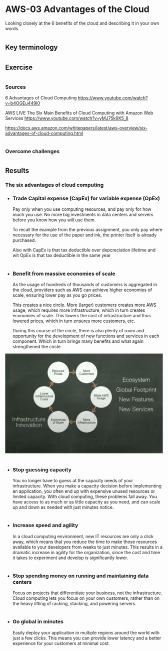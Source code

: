 # AWS-03 Advantages of the Cloud
Looking closely at the 6 benefits of the cloud and describing it in your own words.
#
## Key terminology
#
## Exercise
#
### Sources
6 Advantages of Cloud Computing
https://www.youtube.com/watch?v=b4OGEu449l0

AWS LIVE The Six Main Benefits of Cloud Computing with Amazon Web Services
https://www.youtube.com/watch?v=yMJ75k9X5_8

https://docs.aws.amazon.com/whitepapers/latest/aws-overview/six-advantages-of-cloud-computing.html
#
### Overcome challenges
#
## Results
### The six advantages of cloud computing
- ### Trade Capital expense (CapEx) for variable expense (OpEx)
   Pay only when you use computing resources, and pay only for how much you use. No more big investments in data centers and servers before you know how you will use them.

   To recall the example from the previous assignment, you only pay where necessary for the use of the paper and ink, the printer itself is already purchased.

   Also with CapEx is that tax deductible over depcreciation lifetime and wit OpEx is that tax deductible in the same year
#
- ### Benefit from massive economies of scale
  As the usage of hundreds of thousands of customers is aggregated in the cloud, providers such as AWS can achieve higher economies of scale, ensuring lower pay as you go prices. 

  This creates a nice circle.
  More (larger) customers creates more AWS usage, which requires more infrastructure, which in turn creates economies of scale. This lowers the cost of infrastructure and thus lowered prices, which in turn ensures more customers, etc. 

  During this course of the circle, there is also plenty of room and opportunity for the development of new functions and services in each component. Which in turn brings many benefits and what again strengthened the circle.

![fg](../00_includes/Week_5/CLOUD/AWS-03.png)
  
#
- ### Stop guessing capacity
  You no longer have to guess at the capacity needs of your infrastructure. When you make a capacity decision before implementing an application, you often end up with expensive unused resources or limited capacity. With cloud computing, these problems fall away. You have access to as much or as little capacity as you need, and can scale up and down as needed with just minutes notice.
#
- ### Increase speed and agility
  In a cloud computing environment, new IT resources are only a click away, which means that you reduce the time to make those resources available to your developers from weeks to just minutes. This results in a dramatic increase in agility for the organization, since the cost and time it takes to experiment and develop is significantly lower.
  #
- ### Stop spending money on running and maintaining data centers
  Focus on projects that differentiate your business, not the infrastructure. Cloud computing lets you focus on your own customers, rather than on the heavy lifting of racking, stacking, and powering servers.
#
- ### Go global in minutes
  Easily deploy your application in multiple regions around the world with just a few clicks. This means you can provide lower latency and a better experience for your customers at minimal cost.